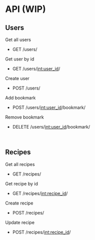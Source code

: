 # API (WIP)

## Users

Get all users 
- GET /users/

Get user by id
- GET /users/<int:user_id>/

Create user
- POST /users/

Add bookmark
- POST /users/<int:user_id>/bookmark/

Remove bookmark
- DELETE /users/<int:user_id>/bookmark/

<br />

## Recipes

Get all recipes
- GET /recipes/

Get recipe by id
- GET /recipes/<int:recipe_id>/

Create recipe
- POST /recipes/

Update recipe
- POST /recipes/<int:recipe_id>/


